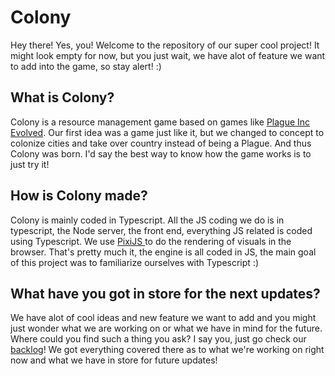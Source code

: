 <h1> Colony </h1>
<p> Hey there! Yes, you! Welcome to the repository of our super cool project! It might look empty for now, but you just wait, we have alot of feature we want to add into the game, so stay alert! :) </p>
<h2> What is Colony? </h2>
<p> Colony is a resource management game based on games like <a href="http://store.steampowered.com/app/246620">Plague Inc Evolved</a>. Our first idea was a game just like it, but we changed to concept to colonize cities and take over country instead of being a Plague. And thus Colony was born. I'd say the best way to know how the game works is to just try it!</p>
<h2> How is Colony made? </h2>
<p> Colony is mainly coded in Typescript. All the JS coding we do is in typescript, the Node server, the front end, everything JS related is coded using Typescript. We use <a href="http://www.pixijs.com/"> PixiJS </a> to do the rendering of visuals in the browser. That's pretty much it, the engine is all coded in JS, the main goal of this project was to familiarize ourselves with Typescript :)</p>

<h2> What have you got in store for the next updates? </h2>
<p> We have alot of cool ideas and new feature we want to add and you might just wonder what we are working on or what we have in mind for the future. Where could you find such a thing you ask? I say you, just go check our <a href="https://tree.taiga.io/project/rutenium-colonisation/backlog" target="_blank">backlog</a>! We got everything covered there as to what we're working on right now and what we have in store for future updates!

